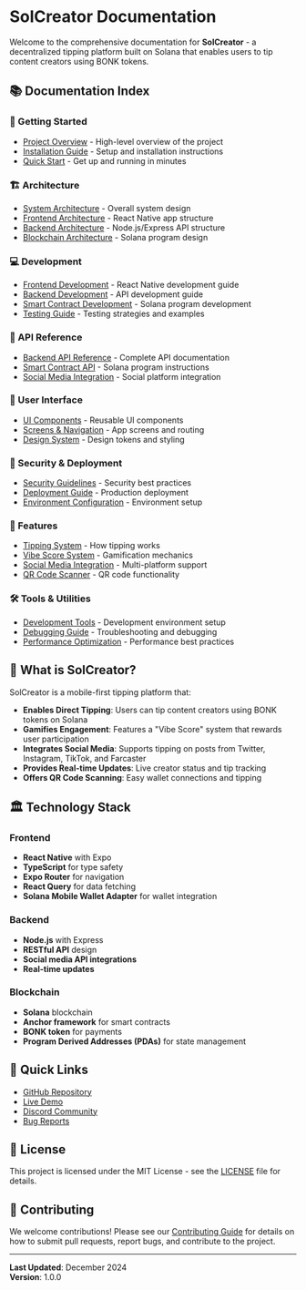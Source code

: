 # SolCreator Documentation

Welcome to the comprehensive documentation for **SolCreator** - a decentralized tipping platform built on Solana that enables users to tip content creators using BONK tokens.

## 📚 Documentation Index

### 🚀 Getting Started
- [Project Overview](./project-overview.md) - High-level overview of the project
- [Installation Guide](./installation-guide.md) - Setup and installation instructions
- [Quick Start](./quick-start.md) - Get up and running in minutes

### 🏗️ Architecture
- [System Architecture](./architecture/system-architecture.md) - Overall system design
- [Frontend Architecture](./architecture/frontend-architecture.md) - React Native app structure
- [Backend Architecture](./architecture/backend-architecture.md) - Node.js/Express API structure
- [Blockchain Architecture](./architecture/blockchain-architecture.md) - Solana program design

### 💻 Development
- [Frontend Development](./development/frontend-guide.md) - React Native development guide
- [Backend Development](./development/backend-guide.md) - API development guide
- [Smart Contract Development](./development/smart-contract-guide.md) - Solana program development
- [Testing Guide](./development/testing-guide.md) - Testing strategies and examples

### 🔧 API Reference
- [Backend API Reference](./api/backend-api.md) - Complete API documentation
- [Smart Contract API](./api/smart-contract-api.md) - Solana program instructions
- [Social Media Integration](./api/social-media-api.md) - Social platform integration

### 🎨 User Interface
- [UI Components](./ui/components.md) - Reusable UI components
- [Screens & Navigation](./ui/screens-navigation.md) - App screens and routing
- [Design System](./ui/design-system.md) - Design tokens and styling

### 🔐 Security & Deployment
- [Security Guidelines](./security/security-guidelines.md) - Security best practices
- [Deployment Guide](./deployment/deployment-guide.md) - Production deployment
- [Environment Configuration](./deployment/environment-config.md) - Environment setup

### 📱 Features
- [Tipping System](./features/tipping-system.md) - How tipping works
- [Vibe Score System](./features/vibe-score.md) - Gamification mechanics
- [Social Media Integration](./features/social-media-integration.md) - Multi-platform support
- [QR Code Scanner](./features/qr-scanner.md) - QR code functionality

### 🛠️ Tools & Utilities
- [Development Tools](./tools/dev-tools.md) - Development environment setup
- [Debugging Guide](./tools/debugging.md) - Troubleshooting and debugging
- [Performance Optimization](./tools/performance.md) - Performance best practices

## 🎯 What is SolCreator?

SolCreator is a mobile-first tipping platform that:

- **Enables Direct Tipping**: Users can tip content creators using BONK tokens on Solana
- **Gamifies Engagement**: Features a "Vibe Score" system that rewards user participation
- **Integrates Social Media**: Supports tipping on posts from Twitter, Instagram, TikTok, and Farcaster
- **Provides Real-time Updates**: Live creator status and tip tracking
- **Offers QR Code Scanning**: Easy wallet connections and tipping

## 🏛️ Technology Stack

### Frontend
- **React Native** with Expo
- **TypeScript** for type safety
- **Expo Router** for navigation
- **React Query** for data fetching
- **Solana Mobile Wallet Adapter** for wallet integration

### Backend
- **Node.js** with Express
- **RESTful API** design
- **Social media API integrations**
- **Real-time updates**

### Blockchain
- **Solana** blockchain
- **Anchor framework** for smart contracts
- **BONK token** for payments
- **Program Derived Addresses (PDAs)** for state management

## 🚀 Quick Links

- [GitHub Repository](https://github.com/your-org/solcreator)
- [Live Demo](https://solcreator.app)
- [Discord Community](https://discord.gg/solcreator)
- [Bug Reports](https://github.com/your-org/solcreator/issues)

## 📄 License

This project is licensed under the MIT License - see the [LICENSE](../LICENSE) file for details.

## 🤝 Contributing

We welcome contributions! Please see our [Contributing Guide](./contributing.md) for details on how to submit pull requests, report bugs, and contribute to the project.

---

**Last Updated**: December 2024  
**Version**: 1.0.0
